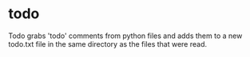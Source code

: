 # todo
Todo grabs 'todo' comments from python files and adds them to a new todo.txt file in the same directory as the files that were read. 
